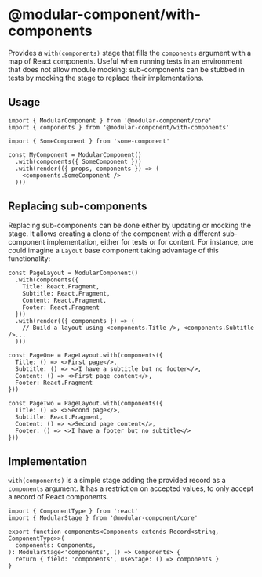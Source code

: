 # @modular-component/with-components

Provides a `with(components)` stage that fills the `components` argument with
a map of React components. Useful when running tests in an environment that
does not allow module mocking: sub-components can be stubbed in tests by
mocking the stage to replace their implementations.

## Usage

```tsx
import { ModularComponent } from '@modular-component/core'
import { components } from '@modular-component/with-components'

import { SomeComponent } from 'some-component'

const MyComponent = ModularComponent()
  .with(components({ SomeComponent }))
  .with(render(({ props, components }) => (
    <components.SomeComponent />
  )))
```

## Replacing sub-components

Replacing sub-components can be done either by updating or mocking the stage.
It allows creating a clone of the component with a different sub-component implementation,
either for tests or for content.
For instance, one could imagine a `Layout` base component taking advantage of this functionality:

```tsx
const PageLayout = ModularComponent()
  .with(components({
    Title: React.Fragment,
    Subtitle: React.Fragment,
    Content: React.Fragment,
    Footer: React.Fragment
  }))
  .with(render(({ components }) => (
    // Build a layout using <components.Title />, <components.Subtitle />...
  )))

const PageOne = PageLayout.with(components({
  Title: () => <>First page</>,
  Subtitle: () => <>I have a subtitle but no footer</>,
  Content: () => <>First page content</>,
  Footer: React.Fragment
}))

const PageTwo = PageLayout.with(components({
  Title: () => <>Second page</>,
  Subtitle: React.Fragment,
  Content: () => <>Second page content</>,
  Footer: () => <>I have a footer but no subtitle</>
}))
```

## Implementation

`with(components)` is a simple stage adding the provided record as a `components` argument. It has a restriction
on accepted values, to only accept a record of React components.

```tsx
import { ComponentType } from 'react'
import { ModularStage } from '@modular-component/core'

export function components<Components extends Record<string, ComponentType>>(
  components: Components,
): ModularStage<'components', () => Components> {
  return { field: 'components', useStage: () => components }
}
```
